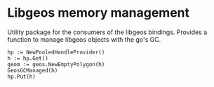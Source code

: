 # Libgeos memory management

Utility package for the consumers of the libgeos bindings. Provides a function
to manage libgeos objects with the go's GC.

    hp := NewPooledHandleProvider()
    h := hp.Get()
    geom := geos.NewEmptyPolygon(h)
    GeosGCManaged(h)
    hp.Put(h)
